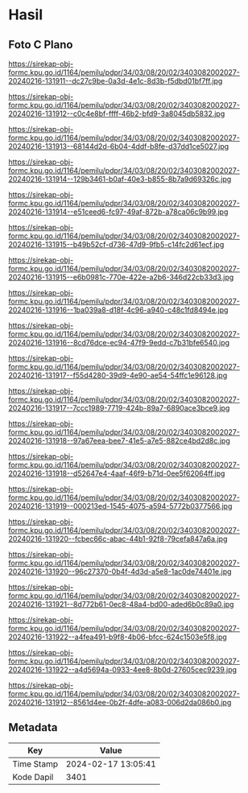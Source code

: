 # Hasil

## Foto C Plano

https://sirekap-obj-formc.kpu.go.id/1164/pemilu/pdpr/34/03/08/20/02/3403082002027-20240216-131911--dc27c9be-0a3d-4e1c-8d3b-f5dbd01bf7ff.jpg

https://sirekap-obj-formc.kpu.go.id/1164/pemilu/pdpr/34/03/08/20/02/3403082002027-20240216-131912--c0c4e8bf-ffff-46b2-bfd9-3a8045db5832.jpg

https://sirekap-obj-formc.kpu.go.id/1164/pemilu/pdpr/34/03/08/20/02/3403082002027-20240216-131913--68144d2d-6b04-4ddf-b8fe-d37dd1ce5027.jpg

https://sirekap-obj-formc.kpu.go.id/1164/pemilu/pdpr/34/03/08/20/02/3403082002027-20240216-131914--129b3461-b0af-40e3-b855-8b7a9d69326c.jpg

https://sirekap-obj-formc.kpu.go.id/1164/pemilu/pdpr/34/03/08/20/02/3403082002027-20240216-131914--e51ceed6-fc97-49af-872b-a78ca06c9b99.jpg

https://sirekap-obj-formc.kpu.go.id/1164/pemilu/pdpr/34/03/08/20/02/3403082002027-20240216-131915--b49b52cf-d736-47d9-9fb5-c14fc2d61ecf.jpg

https://sirekap-obj-formc.kpu.go.id/1164/pemilu/pdpr/34/03/08/20/02/3403082002027-20240216-131915--e6b0981c-770e-422e-a2b6-346d22cb33d3.jpg

https://sirekap-obj-formc.kpu.go.id/1164/pemilu/pdpr/34/03/08/20/02/3403082002027-20240216-131916--1ba039a8-d18f-4c96-a940-c48c1fd8494e.jpg

https://sirekap-obj-formc.kpu.go.id/1164/pemilu/pdpr/34/03/08/20/02/3403082002027-20240216-131916--8cd76dce-ec94-47f9-9edd-c7b31bfe6540.jpg

https://sirekap-obj-formc.kpu.go.id/1164/pemilu/pdpr/34/03/08/20/02/3403082002027-20240216-131917--f55d4280-39d9-4e90-ae54-54ffc1e96128.jpg

https://sirekap-obj-formc.kpu.go.id/1164/pemilu/pdpr/34/03/08/20/02/3403082002027-20240216-131917--7ccc1989-7719-424b-89a7-6890ace3bce9.jpg

https://sirekap-obj-formc.kpu.go.id/1164/pemilu/pdpr/34/03/08/20/02/3403082002027-20240216-131918--97a67eea-bee7-41e5-a7e5-882ce4bd2d8c.jpg

https://sirekap-obj-formc.kpu.go.id/1164/pemilu/pdpr/34/03/08/20/02/3403082002027-20240216-131918--d52647e4-4aaf-46f9-b71d-0ee5f62064ff.jpg

https://sirekap-obj-formc.kpu.go.id/1164/pemilu/pdpr/34/03/08/20/02/3403082002027-20240216-131919--000213ed-1545-4075-a594-5772b0377566.jpg

https://sirekap-obj-formc.kpu.go.id/1164/pemilu/pdpr/34/03/08/20/02/3403082002027-20240216-131920--fcbec66c-abac-44b1-92f8-79cefa847a6a.jpg

https://sirekap-obj-formc.kpu.go.id/1164/pemilu/pdpr/34/03/08/20/02/3403082002027-20240216-131920--96c27370-0b4f-4d3d-a5e8-1ac0de74401e.jpg

https://sirekap-obj-formc.kpu.go.id/1164/pemilu/pdpr/34/03/08/20/02/3403082002027-20240216-131921--8d772b61-0ec8-48a4-bd00-aded6b0c89a0.jpg

https://sirekap-obj-formc.kpu.go.id/1164/pemilu/pdpr/34/03/08/20/02/3403082002027-20240216-131922--a4fea491-b9f8-4b06-bfcc-624c1503e5f8.jpg

https://sirekap-obj-formc.kpu.go.id/1164/pemilu/pdpr/34/03/08/20/02/3403082002027-20240216-131922--a4d5694a-0933-4ee8-8b0d-27605cec9239.jpg

https://sirekap-obj-formc.kpu.go.id/1164/pemilu/pdpr/34/03/08/20/02/3403082002027-20240216-131912--8561d4ee-0b2f-4dfe-a083-006d2da086b0.jpg


## Metadata

| Key        | Value               |
| ---------- | ------------------- |
| Time Stamp | 2024-02-17 13:05:41 |
| Kode Dapil | 3401                |



